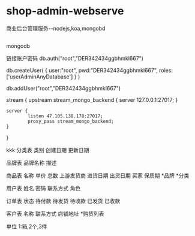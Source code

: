 # shop-admin-webserve
商业后台管理服务--nodejs,koa,mongobd

##
mongodb

链接账户密码
db.auth("root","DER342434ggbhmkl667")

db.createUser(
     {
       user:"root",
       pwd:"DER342434ggbhmkl667",
       roles:['userAdminAnyDatabase']
     }
)

db.addUser("root","DER342434ggbhmkl667")

stream {
    upstream stream_mongo_backend {
            server 127.0.0.1:27017;
    }

    server {
            listen 47.105.138.178:27017;
            proxy_pass stream_mongo_backend;
    }
}

kkk
分类表
类别
创建日期
更新日期


品牌表
品牌名称
描述


商品表
名称
单价
总数
上游发货商
进货日期
出货日期
买家
保质期
*品牌
*分类


用户表
姓名
密码
联系方式
角色

订单表
状态 待付款 待发货 待收款 已发货 已收款 



客户表
名称
联系方式
店铺地址
*购货列表


单位
1:箱,2个,3件